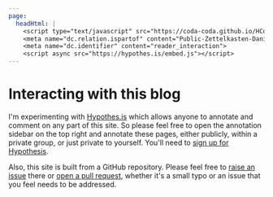 ```yaml
---
page:
  headHtml: |
    <script type="text/javascript" src="https://coda-coda.github.io/HConfig/1.js"></script>
    <meta name="dc.relation.ispartof" content="Public-Zettelkasten-Daniel-Britten-(ORCID-0000-0002-7860-3595)">
    <meta name="dc.identifier" content="reader_interaction">
    <script async src="https://hypothes.is/embed.js"></script>
---
```

# Interacting with this blog

I'm experimenting with [Hypothes.is](https://hypothes.is) which allows anyone to annotate and comment on any part of this site. So please feel free to open the annotation sidebar on the top right and annotate these pages, either publicly, within a private group, or just private to yourself. You'll need to [sign up for Hypothesis](https://hypothes.is/signup).

Also, this site is built from a GitHub repository. Please feel free to [raise an issue](https://github.com/Coda-Coda/zettels/issues) there or [open a pull request](https://github.com/Coda-Coda/zettels/pulls), whether it's a small typo or an issue that you feel needs to be addressed.